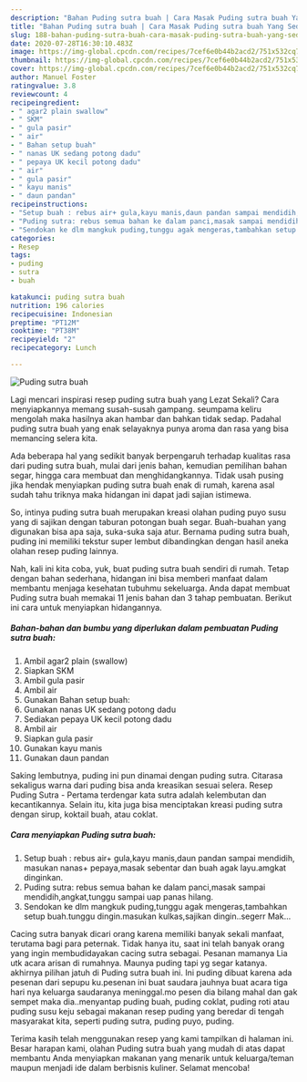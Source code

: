 ```yaml
---
description: "Bahan Puding sutra buah | Cara Masak Puding sutra buah Yang Sedap"
title: "Bahan Puding sutra buah | Cara Masak Puding sutra buah Yang Sedap"
slug: 188-bahan-puding-sutra-buah-cara-masak-puding-sutra-buah-yang-sedap
date: 2020-07-28T16:30:10.483Z
image: https://img-global.cpcdn.com/recipes/7cef6e0b44b2acd2/751x532cq70/puding-sutra-buah-foto-resep-utama.jpg
thumbnail: https://img-global.cpcdn.com/recipes/7cef6e0b44b2acd2/751x532cq70/puding-sutra-buah-foto-resep-utama.jpg
cover: https://img-global.cpcdn.com/recipes/7cef6e0b44b2acd2/751x532cq70/puding-sutra-buah-foto-resep-utama.jpg
author: Manuel Foster
ratingvalue: 3.8
reviewcount: 4
recipeingredient:
- " agar2 plain swallow"
- " SKM"
- " gula pasir"
- " air"
- " Bahan setup buah"
- " nanas UK sedang potong dadu"
- " pepaya UK kecil potong dadu"
- " air"
- " gula pasir"
- " kayu manis"
- " daun pandan"
recipeinstructions:
- "Setup buah : rebus air+ gula,kayu manis,daun pandan sampai mendidih, masukan nanas+ pepaya,masak sebentar dan buah agak layu.amgkat dinginkan."
- "Puding sutra: rebus semua bahan ke dalam panci,masak sampai mendidih,angkat,tunggu sampai uap panas hilang."
- "Sendokan ke dlm mangkuk puding,tunggu agak mengeras,tambahkan setup buah.tunggu dingin.masukan kulkas,sajikan dingin..segerr Mak..."
categories:
- Resep
tags:
- puding
- sutra
- buah

katakunci: puding sutra buah 
nutrition: 196 calories
recipecuisine: Indonesian
preptime: "PT12M"
cooktime: "PT38M"
recipeyield: "2"
recipecategory: Lunch

---
```



![Puding sutra buah](https://img-global.cpcdn.com/recipes/7cef6e0b44b2acd2/751x532cq70/puding-sutra-buah-foto-resep-utama.jpg)

Lagi mencari inspirasi resep puding sutra buah yang Lezat Sekali? Cara menyiapkannya memang susah-susah gampang. seumpama keliru mengolah maka hasilnya akan hambar dan bahkan tidak sedap. Padahal puding sutra buah yang enak selayaknya punya aroma dan rasa yang bisa memancing selera kita.

Ada beberapa hal yang sedikit banyak berpengaruh terhadap kualitas rasa dari puding sutra buah, mulai dari jenis bahan, kemudian pemilihan bahan segar, hingga cara membuat dan menghidangkannya. Tidak usah pusing jika hendak menyiapkan puding sutra buah enak di rumah, karena asal sudah tahu triknya maka hidangan ini dapat jadi sajian istimewa.

So, intinya puding sutra buah merupakan kreasi olahan puding puyo susu yang di sajikan dengan taburan potongan buah segar. Buah-buahan yang digunakan bisa apa saja, suka-suka saja atur. Bernama puding sutra buah, puding ini memiliki tekstur super lembut dibandingkan dengan hasil aneka olahan resep puding lainnya.


Nah, kali ini kita coba, yuk, buat puding sutra buah sendiri di rumah. Tetap dengan bahan sederhana, hidangan ini bisa memberi manfaat dalam membantu menjaga kesehatan tubuhmu sekeluarga. Anda dapat membuat Puding sutra buah memakai 11 jenis bahan dan 3 tahap pembuatan. Berikut ini cara untuk menyiapkan hidangannya.

<!--inarticleads1-->

##### Bahan-bahan dan bumbu yang diperlukan dalam pembuatan Puding sutra buah:

1. Ambil  agar2 plain (swallow)
1. Siapkan  SKM
1. Ambil  gula pasir
1. Ambil  air
1. Gunakan  Bahan setup buah:
1. Gunakan  nanas UK sedang potong dadu
1. Sediakan  pepaya UK kecil potong dadu
1. Ambil  air
1. Siapkan  gula pasir
1. Gunakan  kayu manis
1. Gunakan  daun pandan


Saking lembutnya, puding ini pun dinamai dengan puding sutra. Citarasa sekaligus warna dari puding bisa anda kreasikan sesuai selera. Resep Puding Sutra - Pertama terdengar kata sutra adalah kelembutan dan kecantikannya. Selain itu, kita juga bisa menciptakan kreasi puding sutra dengan sirup, koktail buah, atau coklat. 

<!--inarticleads2-->

##### Cara menyiapkan Puding sutra buah:

1. Setup buah : rebus air+ gula,kayu manis,daun pandan sampai mendidih, masukan nanas+ pepaya,masak sebentar dan buah agak layu.amgkat dinginkan.
1. Puding sutra: rebus semua bahan ke dalam panci,masak sampai mendidih,angkat,tunggu sampai uap panas hilang.
1. Sendokan ke dlm mangkuk puding,tunggu agak mengeras,tambahkan setup buah.tunggu dingin.masukan kulkas,sajikan dingin..segerr Mak...


Cacing sutra banyak dicari orang karena memiliki banyak sekali manfaat, terutama bagi para peternak. Tidak hanya itu, saat ini telah banyak orang yang ingin membudidayakan cacing sutra sebagai. Pesanan mamanya Lia utk acara arisan di rumahnya. Maunya puding tapi yg segar katanya. akhirnya pilihan jatuh di Puding sutra buah ini. Ini puding dibuat karena ada pesenan dari sepupu ku.pesenan ini buat saudara jauhnya buat acara tiga hari nya keluarga saudaranya meninggal.mo pesen dia bilang mahal dan gak sempet maka dia..menyantap puding buah, puding coklat, puding roti atau puding susu keju sebagai makanan resep puding yang beredar di tengah masyarakat kita, seperti puding sutra, puding puyo, puding. 

Terima kasih telah menggunakan resep yang kami tampilkan di halaman ini. Besar harapan kami, olahan Puding sutra buah yang mudah di atas dapat membantu Anda menyiapkan makanan yang menarik untuk keluarga/teman maupun menjadi ide dalam berbisnis kuliner. Selamat mencoba!
